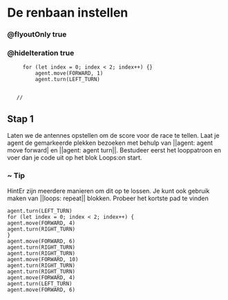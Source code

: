 # De renbaan instellen
### @flyoutOnly true
### @hideIteration true


``` ghost
     for (let index = 0; index < 2; index++) {}
         agent.move(FORWARD, 1)
         agent.turn(LEFT_TURN)
     
```

```template
   //     
```

## Stap 1
Laten we de antennes opstellen om de score voor de race te tellen. Laat je agent de gemarkeerde plekken bezoeken met behulp van ||agent: agent move forward| en ||agent: agent turn||. Bestudeer eerst het looppatroon en voer dan je code uit op het blok Loops:on start.

### ~ Tip 
HintEr zijn meerdere manieren om dit op te lossen. Je kunt ook gebruik maken van ||loops: repeat|| blokken. Probeer het kortste pad te vinden
```  blocks
agent.turn(LEFT_TURN)
for (let index = 0; index < 2; index++) {
agent.move(FORWARD, 4)
agent.turn(RIGHT_TURN)
}
agent.move(FORWARD, 6)
agent.turn(RIGHT_TURN)
agent.turn(RIGHT_TURN)
agent.move(FORWARD, 10)
agent.turn(RIGHT_TURN)
agent.turn(RIGHT_TURN)
agent.move(FORWARD, 4)
agent.turn(LEFT_TURN)
agent.move(FORWARD, 6)


```

